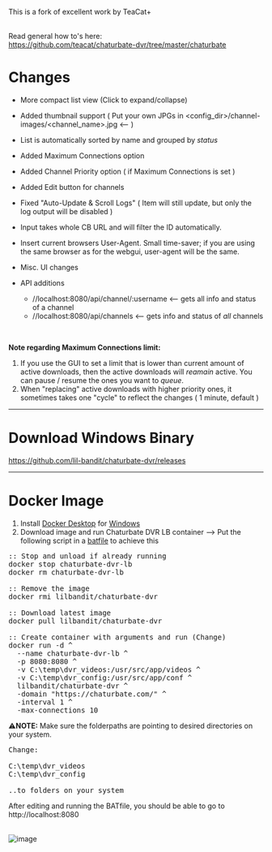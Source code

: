 This is a fork of excellent work by TeaCat+ 

<br>Read general how to's here:
<br>https://github.com/teacat/chaturbate-dvr/tree/master/chaturbate

Changes
=============================
- More compact list view (Click to expand/collapse)
- Added thumbnail support ( Put your own JPGs in <config_dir>/channel-images/<channel_name>.jpg <--  )
- List is automatically sorted by name and grouped by <i>status</i>
- Added Maximum Connections option
- Added Channel Priority option ( if Maximum Connections is set )
- Added Edit button for channels
- Fixed "Auto-Update & Scroll Logs" ( Item will still update, but only the log output will be disabled )
- Input takes whole CB URL and will filter the ID automatically.
- Insert current browsers User-Agent. Small time-saver; if you are using the same browser as for the webgui, user-agent will be the same.
- Misc. UI changes 

- API additions
  - //localhost:8080/api/channel/:username <-- gets all info and status of a channel
  - //localhost:8080/api/channels  <-- gets info and status of <i>all</i> channels

<br>

<b>Note regarding Maximum Connections limit:</b> 
1. If you use the GUI to set a limit that is lower than current amount of active downloads,
   then the active downloads will <i>reamain</i> active. You can pause / resume the ones you want to <i>queue</i>.
2. When "replacing" active downloads with higher priority ones, it sometimes takes one "cycle" to reflect the changes ( 1 minute, default )



---------------------------------------------

Download Windows Binary
=============================
https://github.com/lil-bandit/chaturbate-dvr/releases


---------------------------------------------

Docker Image 
=============================
1. Install <a href="https://www.docker.com/products/docker-desktop/">Docker Desktop</a> for <u>Windows</u>
2. Download image and run Chaturbate DVR LB container --> Put the following script in a <a href="https://github.com/lil-bandit/chaturbate-dvr/releases/tag/docker-helper">batfile</a> to achieve this<br> 



<pre>
:: Stop and unload if already running
docker stop chaturbate-dvr-lb
docker rm chaturbate-dvr-lb

:: Remove the image
docker rmi lilbandit/chaturbate-dvr

:: Download latest image
docker pull lilbandit/chaturbate-dvr  

:: Create container with arguments and run (Change)
docker run -d ^
  --name chaturbate-dvr-lb ^
  -p 8080:8080 ^
  -v C:\temp\dvr_videos:/usr/src/app/videos ^
  -v C:\temp\dvr_config:/usr/src/app/conf ^
  lilbandit/chaturbate-dvr ^
  -domain "https://chaturbate.com/" ^
  -interval 1 ^
  -max-connections 10
</pre>
⚠️<b>NOTE:</b> Make sure the folderpaths are pointing to desired directories on your system.

<pre>
Change:
  
C:\temp\dvr_videos
C:\temp\dvr_config

..to folders on your system
</pre>

After editing and running the BATfile, you should be able to go to http://localhost:8080 
<br>
<br>


![image](https://github.com/user-attachments/assets/84c185cf-3c70-4493-89bb-1ca7fdcce3fc)

